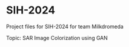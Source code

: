 # SIH-2024 


Project files for SIH-2024 for team Milkdromeda

Topic: SAR Image Colorization using GAN
